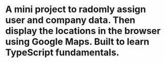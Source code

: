 # A mini project to radomly assign user and company data. Then display the locations in the browser using Google Maps. Built to learn TypeScript fundamentals. 
